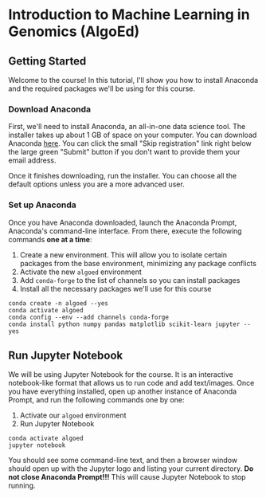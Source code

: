 # Introduction to Machine Learning in Genomics (AlgoEd)

## Getting Started
Welcome to the course! In this tutorial, I'll show you how to install Anaconda and the required packages we'll be using for this course.

### Download Anaconda
First, we'll need to install Anaconda, an all-in-one data science tool. The installer takes up about 1 GB of space on your computer. You can download Anaconda [here](https://www.anaconda.com/download). You can click the small "Skip registration" link right below the large green "Submit" button if you don't want to provide them your email address.

Once it finishes downloading, run the installer. You can choose all the default options unless you are a more advanced user.

### Set up Anaconda
Once you have Anaconda downloaded, launch the Anaconda Prompt, Anaconda's command-line interface. From there, execute the following commands **one at a time**:
1. Create a new environment. This will allow you to isolate certain packages from the base environment, minimizing any package conflicts
2. Activate the new `algoed` environment
3. Add `conda-forge` to the list of channels so you can install packages
4. Install all the necessary packages we'll use for this course

```
conda create -n algoed --yes
conda activate algoed
conda config --env --add channels conda-forge
conda install python numpy pandas matplotlib scikit-learn jupyter --yes
```

## Run Jupyter Notebook
We will be using Jupyter Notebook for the course. It is an interactive notebook-like format that allows us to run code and add text/images. Once you have everything installed, open up another instance of Anaconda Prompt, and run the following commands one by one:
1. Activate our `algoed` environment
2. Run Jupyter Notebook
```
conda activate algoed
jupyter notebook
```
You should see some command-line text, and then a browser window should open up with the Jupyter logo and listing your current directory. **Do not close Anaconda Prompt!!!** This will cause Jupyter Notebook to stop running.

